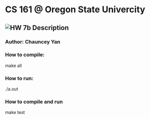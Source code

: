 # CS 161 @ Oregon State Univercity
## ![HW 7b Description](./7a.png)
### Author: Chauncey Yan
### How to compile:

make all

### How to run:

./a.out

### How to compile and run

make test

